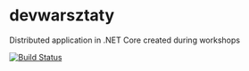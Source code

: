 # devwarsztaty
Distributed application in .NET Core created during workshops

[![Build Status](https://travis-ci.org/pw94/devwarsztaty.svg?branch=master)](https://travis-ci.org/pw94/devwarsztaty)
